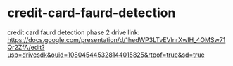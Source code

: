 # credit-card-faurd-detection
credit card faurd detection
phase 2 drive link:
https://docs.google.com/presentation/d/1hedWP3LTvEVlnrXwIH_4OMSw71Qr2ZfA/edit?usp=drivesdk&ouid=108045445328144015825&rtpof=true&sd=true
